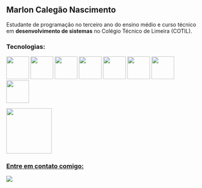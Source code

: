 ## Marlon Calegão Nascimento

Estudante de programação no terceiro ano do ensino médio e curso técnico em **desenvolvimento de sistemas** no Colégio Técnico de Limeira (COTIL).

### Tecnologias:
<img width="60px" height="60px" src="https://cdn.jsdelivr.net/gh/devicons/devicon@latest/icons/c/c-original.svg" /> <img width="60px" height="60px" src="https://cdn.jsdelivr.net/gh/devicons/devicon@latest/icons/csharp/csharp-original.svg" /> <img width="60px" height="60px" src="https://cdn.jsdelivr.net/gh/devicons/devicon@latest/icons/cplusplus/cplusplus-original.svg" /> <img width="60px" height="60px" src="https://cdn.jsdelivr.net/gh/devicons/devicon@latest/icons/java/java-original-wordmark.svg" /> <img width="60px" height="60px" src="https://cdn.jsdelivr.net/gh/devicons/devicon@latest/icons/mysql/mysql-original-wordmark.svg" /> <img width="60px" height="60px" src="https://cdn.jsdelivr.net/gh/devicons/devicon@latest/icons/html5/html5-original-wordmark.svg" /> <img width="60px" height="60px" src="https://cdn.jsdelivr.net/gh/devicons/devicon@latest/icons/flutter/flutter-original.svg" /> <img width="60px" height="60px" src="https://cdn.jsdelivr.net/gh/devicons/devicon@latest/icons/dart/dart-original.svg" />

<div>
<a href="https://github.com/marloncalegao">
<img loading="lazy" height="120em" src="https://github-readme-stats.vercel.app/api/top-langs/?username=marloncalegao&layout=compact&langs_count=7&theme=dracula"/>
<!--<img loading="lazy" height="180em" src="https://github-readme-stats.vercel.app/api?username=marloncalegao&show_icons=true&theme=dracula&include_all_commits=true&count_private=true"/>-->
</div>

### Entre em contato comigo:
<div>
  <a href="https://instagram.com/marloncalegao" target="_blank"><img loading="lazy" src="https://img.shields.io/badge/-Instagram-%23E4405F?style=for-the-badge&logo=instagram&logoColor=white" target="_blank"></a>
</div>

